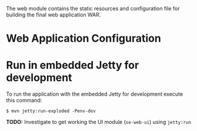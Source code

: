 The web module contains the static resources and configuration file for building the final web application WAR.
# Web Application Configuration

# Run in embedded Jetty for development

To run the application with the embedded Jetty for development execute this command:

```
$ mvn jetty:run-exploded -Penv-dev
```

**TODO:** Investigate to get working the UI module (`se-web-ui`) using `jetty:run`

